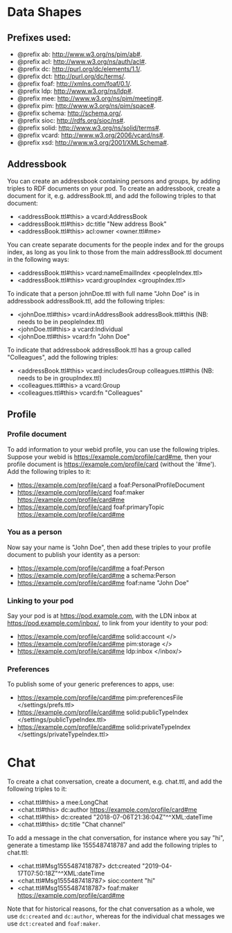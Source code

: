# Data Shapes
## Prefixes used:
* @prefix ab: <http://www.w3.org/ns/pim/ab#>.
* @prefix acl: <http://www.w3.org/ns/auth/acl#>.
* @prefix dc: <http://purl.org/dc/elements/1.1/>.
* @prefix dct: <http://purl.org/dc/terms/>.
* @prefix foaf: <http://xmlns.com/foaf/0.1/>.
* @prefix ldp: <http://www.w3.org/ns/ldp#>.
* @prefix mee: <http://www.w3.org/ns/pim/meeting#>.
* @prefix pim: <http://www.w3.org/ns/pim/space#>.
* @prefix schema: <http://schema.org/>.
* @prefix sioc: <http://rdfs.org/sioc/ns#>.
* @prefix solid: <http://www.w3.org/ns/solid/terms#>.
* @prefix vcard: <http://www.w3.org/2006/vcard/ns#>.
* @prefix xsd: <http://www.w3.org/2001/XMLSchema#>.

## Addressbook

You can create an addressbook containing persons and groups, by adding triples to RDF documents on your pod.
To create an addressbook, create a document for it, e.g. addressBook.ttl, and add the following triples to that document:
* <addressBook.ttl#this> a vcard:AddressBook
* <addressBook.ttl#this> dc:title "New address Book"
* <addressBook.ttl#this> acl:owner <owner.ttl#me>

You can create separate documents for the people index and for the groups index, as long as you link to those from the main addressBook.ttl document in the following ways:
* <addressBook.ttl#this> vcard:nameEmailIndex <peopleIndex.ttl>
* <addressBook.ttl#this> vcard:groupIndex <groupIndex.ttl>

To indicate that a person johnDoe.ttl with full name "John Doe" is in addressbook addressBook.ttl, add the following triples:
* <johnDoe.ttl#this> vcard:inAddressBook addressBook.ttl#this (NB: needs to be in peopleIndex.ttl)
* <johnDoe.ttl#this> a vcard:Individual
* <johnDoe.ttl#this> vcard:fn "John Doe"

To indicate that addressbook addressBook.ttl has a group called "Colleagues", add the following triples:

* <addressBook.ttl#this> vcard:includesGroup colleagues.ttl#this (NB: needs to be in groupIndex.ttl)
* <colleagues.ttl#this> a vcard:Group
* <colleagues.ttl#this> vcard:fn "Colleagues"

## Profile
### Profile document
To add information to your webid profile, you can use the following triples. Suppose your webid is https://example.com/profile/card#me, then your profile document is https://example.com/profile/card (without the '#me'). Add the following triples to it:
* <https://example.com/profile/card> a foaf:PersonalProfileDocument
* <https://example.com/profile/card> foaf:maker <https://example.com/profile/card#me>
* <https://example.com/profile/card> foaf:primaryTopic <https://example.com/profile/card#me>

### You as a person
Now say your name is "John Doe", then add these triples to your profile document to publish your identity as a person:
* <https://example.com/profile/card#me> a foaf:Person
* <https://example.com/profile/card#me> a schema:Person
* <https://example.com/profile/card#me> foaf:name "John Doe"

### Linking to your pod
Say your pod is at https://pod.example.com, with the LDN inbox at https://pod.example.com/inbox/, to link from your identity to your pod:
* <https://example.com/profile/card#me> solid:account </>
* <https://example.com/profile/card#me> pim:storage </>
* <https://example.com/profile/card#me> ldp:inbox </inbox/>

### Preferences
To publish some of your generic preferences to apps, use:
* <https://example.com/profile/card#me> pim:preferencesFile </settings/prefs.ttl>
* <https://example.com/profile/card#me> solid:publicTypeIndex </settings/publicTypeIndex.ttl>
* <https://example.com/profile/card#me> solid:privateTypeIndex </settings/privateTypeIndex.ttl>

# Chat
To create a chat conversation, create a document, e.g. chat.ttl, and add the following triples to it:
* <chat.ttl#this> a mee:LongChat
* <chat.ttl#this> dc:author <https://example.com/profile/card#me>
* <chat.ttl#this> dc:created "2018-07-06T21:36:04Z"^^XML:dateTime
* <chat.ttl#this> dc:title "Chat channel"

To add a message in the chat conversation, for instance where you say "hi", generate a timestamp like 1555487418787 and add the following triples to chat.ttl:
* <chat.ttl#Msg1555487418787> dct:created "2019-04-17T07:50:18Z"^^XML:dateTime
* <chat.ttl#Msg1555487418787> sioc:content "hi"
* <chat.ttl#Msg1555487418787> foaf:maker <https://example.com/profile/card#me>

Note that for historical reasons, for the chat conversation as a whole, we use `dc:created` and `dc:author`, whereas for the individual chat messages we use `dct:created` and `foaf:maker`.